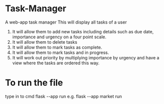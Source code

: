 # Task-Manager
A web-app task manager
This will display all tasks of a user
1. It will allow them to add new tasks including details such as due date, importance and urgency on a four point scale.
2. It will allow them to delete tasks
3. It will allow them to mark tasks as complete.
4. It will allow them to mark tasks and in progress.
5. It will work out priority by multiplying importance by urgency and have a view where the tasks are ordered this way.

# To run the file
type in to cmd
flask --app <filename> run
e.g. flask --app market run
